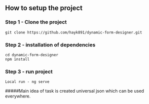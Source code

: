 ## How to setup the project

### Step 1 - Clone the project
```
git clone https://github.com/hayk891/dynamic-form-designer.git
```

### Step 2 - installation of dependencies

```
cd dynamic-form-designer
npm install
```

 
### Step 3 - run project

```
Local run - ng serve
```


#####Main idea of task is created universal json which can be used everywhere.
